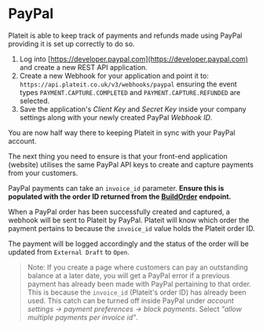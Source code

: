 # PayPal

Plateit is able to keep track of payments and refunds made using PayPal providing it is set up correctly to do so.

1. Log into [https://developer.paypal.com](https://developer.paypal.com) and create a new REST API application.
2. Create a new Webhook for your application and point it to: `https://api.plateit.co.uk/v3/webhooks/paypal` ensuring the event types `PAYMENT.CAPTURE.COMPLETED` and `PAYMENT.CAPTURE.REFUNDED` are selected.
3. Save the application's *Client Key* and *Secret Key* inside your company settings along with your newly created PayPal *Webhook ID*.

You are now half way there to keeping Plateit in sync with your PayPal account.

The next thing you need to ensure is that your front-end application (website) utilises the same PayPal API keys to create and capture payments from your customers.

PayPal payments can take an `invoice_id` parameter. **Ensure this is populated with the order ID returned from the [BuildOrder](/helpers/build-order.md) endpoint.**

When a PayPal order has been successfully created and captured, a webhook will be sent to Plateit by PayPal. Plateit will know which order the payment pertains to because the `invoice_id` value holds the Plateit order ID.

The payment will be logged accordingly and the status of the order will be updated from `External Draft` to `Open`.

> Note: If you create a page where customers can pay an outstanding balance at a later date, you will get a PayPal error if a previous payment has already been made with PayPal pertaining to that order. This is because the `invoice_id` (Plateit's order ID) has already been used. This catch can be turned off inside PayPal under *account settings -> payment preferences -> block payments*. Select *"allow multiple payments per invoice id"*. 